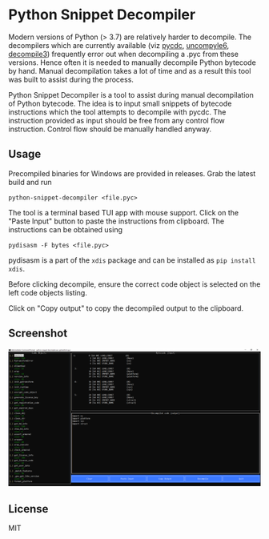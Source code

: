 # Python Snippet Decompiler

Modern versions of Python (> 3.7) are relatively harder to decompile. The decompilers which are currently available (viz [pycdc](https://github.com/zrax/pycdc), [uncompyle6](https://github.com/rocky/python-uncompyle6/), [decompile3](https://github.com/rocky/python-decompile3)) frequently error out when decompiling a .pyc from these versions. Hence often it is needed to manually decompile Python bytecode by hand. Manual decompilation takes a lot of time and as a result this tool was built to assist during the process.

Python Snippet Decompiler is a tool to assist during manual decompilation of Python bytecode. The idea is to input small snippets of bytecode instructions which the tool attempts to decompile with pycdc. The instruction provided as input should be free from any control flow instruction. Control flow should be manually handled anyway.

## Usage

Precompiled binaries for Windows are provided in releases. Grab the latest build and run

```
python-snippet-decompiler <file.pyc>
```

The tool is a terminal based TUI app with mouse support. Click on the "Paste Input" button to paste the instructions from clipboard. The instructions can be obtained using 

```
pydisasm -F bytes <file.pyc>
```

pydisasm is a part of the `xdis` package and can be installed as `pip install xdis`.

Before clicking decompile, ensure the correct code object is selected on the left code objects listing.

Click on "Copy output" to copy the decompiled output to the clipboard.

## Screenshot

![](./img/1.png)

## License

MIT